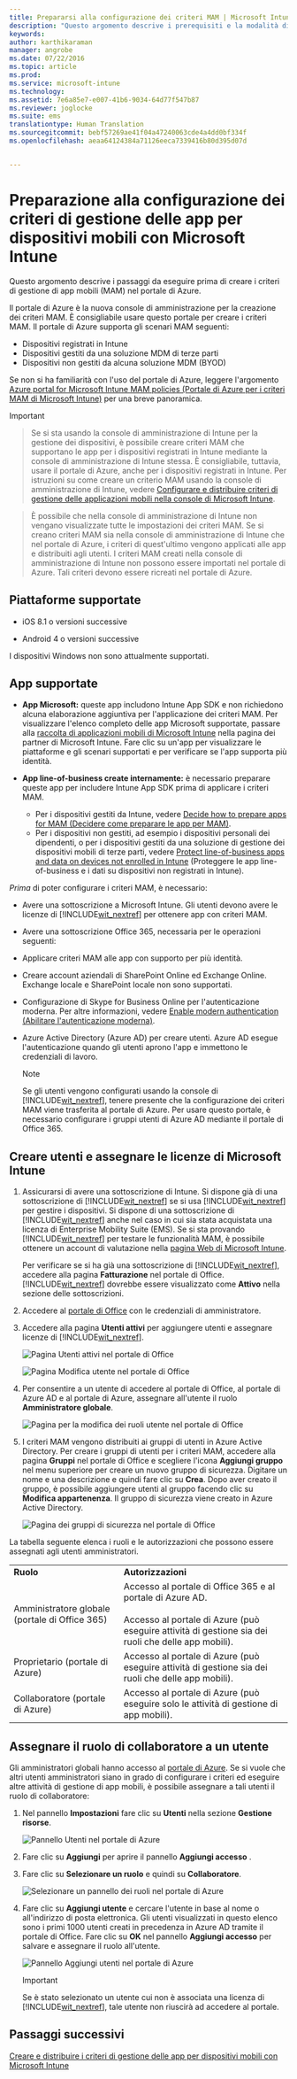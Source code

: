 ```yaml
---
title: Prepararsi alla configurazione dei criteri MAM | Microsoft Intune
description: "Questo argomento descrive i prerequisiti e la modalità di configurazione degli utenti per poter creare i criteri di gestione di app mobili."
keywords: 
author: karthikaraman
manager: angrobe
ms.date: 07/22/2016
ms.topic: article
ms.prod: 
ms.service: microsoft-intune
ms.technology: 
ms.assetid: 7e6a85e7-e007-41b6-9034-64d77f547b87
ms.reviewer: joglocke
ms.suite: ems
translationtype: Human Translation
ms.sourcegitcommit: bebf57269ae41f04a47240063cde4a4dd0bf334f
ms.openlocfilehash: aeaa64124384a71126eeca7339416b80d395d07d


---
```


# Preparazione alla configurazione dei criteri di gestione delle app per dispositivi mobili con Microsoft Intune
Questo argomento descrive i passaggi da eseguire prima di creare i criteri di gestione di app mobili (MAM) nel portale di Azure.

Il portale di Azure è la nuova console di amministrazione per la creazione dei criteri MAM. È consigliabile usare questo portale per creare i criteri MAM. Il portale di Azure supporta gli scenari MAM seguenti:
- Dispositivi registrati in Intune
- Dispositivi gestiti da una soluzione MDM di terze parti
- Dispositivi non gestiti da alcuna soluzione MDM (BYOD)

Se non si ha familiarità con l'uso del portale di Azure, leggere l'argomento [Azure portal for Microsoft Intune MAM policies (Portale di Azure per i criteri MAM di Microsoft Intune)](azure-portal-for-microsoft-intune-mam-policies.md) per una breve panoramica.

>[!IMPORTANT]

> Se si sta usando la console di amministrazione di Intune per la gestione dei dispositivi, è possibile creare criteri MAM che supportano le app per i dispositivi registrati in Intune mediante la console di amministrazione di Intune stessa. È consigliabile, tuttavia, usare il portale di Azure, anche per i dispositivi registrati in Intune. Per istruzioni su come creare un criterio MAM usando la console di amministrazione di Intune, vedere [Configurare e distribuire criteri di gestione delle applicazioni mobili nella console di Microsoft Intune](configure-and-deploy-mobile-application-management-policies-in-the-microsoft-intune-console.md).

> È possibile che nella console di amministrazione di Intune non vengano visualizzate tutte le impostazioni dei criteri MAM. Se si creano criteri MAM sia nella console di amministrazione di Intune che nel portale di Azure, i criteri di quest'ultimo vengono applicati alle app e distribuiti agli utenti.
> I criteri MAM creati nella console di amministrazione di Intune non possono essere importati nel portale di Azure.  Tali criteri devono essere ricreati nel portale di Azure.


##  Piattaforme supportate
- iOS 8.1 o versioni successive

- Android 4 o versioni successive

I dispositivi Windows non sono attualmente supportati.
##  App supportate
* **App Microsoft:** queste app includono Intune App SDK e non richiedono alcuna elaborazione aggiuntiva per l'applicazione dei criteri MAM.
Per visualizzare l'elenco completo delle app Microsoft supportate, passare alla [raccolta di applicazioni mobili di Microsoft Intune](https://www.microsoft.com/en-us/server-cloud/products/microsoft-intune/partners.aspx) nella pagina dei partner di Microsoft Intune. Fare clic su un'app per visualizzare le piattaforme e gli scenari supportati e per verificare se l'app supporta più identità.
* **App line-of-business create internamente:** è necessario preparare queste app per includere Intune App SDK prima di applicare i criteri MAM.

  * Per i dispositivi gestiti da Intune, vedere [Decide how to prepare apps for MAM (Decidere come preparare le app per MAM)](decide-how-to-prepare-apps-for-mobile-application-management-with-microsoft-intune.md).
  * Per i dispositivi non gestiti, ad esempio i dispositivi personali dei dipendenti, o per i dispositivi gestiti da una soluzione di gestione dei dispositivi mobili di terze parti, vedere [Protect line-of-business apps and data on devices not enrolled in Intune](protect-line-of-business-apps-and-data-on-devices-not-enrolled-in-microsoft-intune.md) (Proteggere le app line-of-business e i dati su dispositivi non registrati in Intune).

*Prima* di poter configurare i criteri MAM, è necessario:

-   Avere una sottoscrizione a Microsoft Intune.    Gli utenti devono avere le licenze di [!INCLUDE[wit_nextref](../includes/wit_nextref_md.md)] per ottenere app con criteri MAM.

-   Avere una sottoscrizione Office 365, necessaria per le operazioni seguenti:
  - Applicare criteri MAM alle app con supporto per più identità.
  - Creare account aziendali di SharePoint Online ed Exchange Online. Exchange locale e SharePoint locale non sono supportati.
-   Configurazione di Skype for Business Online per l'autenticazione moderna. Per altre informazioni, vedere [Enable modern authentication (Abilitare l'autenticazione moderna)](http://social.technet.microsoft.com/wiki/contents/articles/34339.skype-for-business-online-enable-your-tenant-for-modern-authentication.aspx).


- Azure Active Directory (Azure AD) per creare utenti. Azure AD esegue l'autenticazione quando gli utenti aprono l'app e immettono le credenziali di lavoro.

    > [!NOTE]
    > Se gli utenti vengono configurati usando la console di [!INCLUDE[wit_nextref](../includes/wit_nextref_md.md)], tenere presente che la configurazione dei criteri MAM viene trasferita al portale di Azure. Per usare questo portale, è necessario configurare i gruppi utenti di Azure AD mediante il portale di Office 365.


## Creare utenti e assegnare le licenze di Microsoft Intune

1. Assicurarsi di avere una sottoscrizione di Intune. Si dispone già di una sottoscrizione di [!INCLUDE[wit_nextref](../includes/wit_nextref_md.md)] se si usa [!INCLUDE[wit_nextref](../includes/wit_nextref_md.md)] per gestire i dispositivi.  Si dispone di una sottoscrizione di [!INCLUDE[wit_nextref](../includes/wit_nextref_md.md)] anche nel caso in cui sia stata acquistata una licenza di Enterprise Mobility Suite (EMS). Se si sta provando [!INCLUDE[wit_nextref](../includes/wit_nextref_md.md)] per testare le funzionalità MAM, è possibile ottenere un account di valutazione nella [pagina Web di Microsoft Intune](http://www.microsoft.com/en-us/server-cloud/products/microsoft-intune/).

    Per verificare se si ha già una sottoscrizione di [!INCLUDE[wit_nextref](../includes/wit_nextref_md.md)], accedere alla pagina **Fatturazione** nel portale di Office.  [!INCLUDE[wit_nextref](../includes/wit_nextref_md.md)] dovrebbe essere visualizzato come **Attivo** nella sezione delle sottoscrizioni.

2.  Accedere al [portale di Office](http://portal.office.com) con le credenziali di amministratore.

3.  Accedere alla pagina **Utenti attivi** per aggiungere utenti e assegnare licenze di [!INCLUDE[wit_nextref](../includes/wit_nextref_md.md)].

    ![Pagina Utenti attivi nel portale di Office](../media/AppManagement/OfficePortal_AddUsers.png)

    ![Pagina Modifica utente nel portale di Office](../media/AppManagement/OfficePortal_AssignLicenses.png)

4.  Per consentire a un utente di accedere al portale di Office, al portale di Azure AD e al portale di Azure, assegnare all'utente il ruolo **Amministratore globale**.

    ![Pagina per la modifica dei ruoli utente nel portale di Office](../media/AppManagement/OfficePortal_AddRoletoUser.png)

5.  I criteri MAM vengono distribuiti ai gruppi di utenti in Azure Active Directory. Per creare i gruppi di utenti per i criteri MAM, accedere alla pagina **Gruppi** nel portale di Office e scegliere l'icona **Aggiungi gruppo** nel menu superiore per creare un nuovo gruppo di sicurezza.  Digitare un nome e una descrizione e quindi fare clic su **Crea**. Dopo aver creato il gruppo, è possibile aggiungere utenti al gruppo facendo clic su **Modifica appartenenza**. Il gruppo di sicurezza viene creato in Azure Active Directory.

    ![Pagina dei gruppi di sicurezza nel portale di Office](../media/AppManagement/OfficePortal_CreateGroups.png)

La tabella seguente elenca i ruoli e le autorizzazioni che possono essere assegnati agli utenti amministratori.

|||
|--|----|
|**Ruolo**|**Autorizzazioni**|
|Amministratore globale (portale di Office 365)|Accesso al portale di Office 365 e al portale di Azure AD.<br /><br />Accesso al portale di Azure (può eseguire attività di gestione sia dei ruoli che delle app mobili).|
|Proprietario (portale di Azure)|Accesso al portale di Azure (può eseguire attività di gestione sia dei ruoli che delle app mobili).|
|Collaboratore (portale di Azure)|Accesso al portale di Azure (può eseguire solo le attività di gestione di app mobili).|

## Assegnare il ruolo di collaboratore a un utente

Gli amministratori globali hanno accesso al [portale di Azure](https://portal.azure.com).  Se si vuole che altri utenti amministratori siano in grado di configurare i criteri ed eseguire altre attività di gestione di app mobili, è possibile assegnare a tali utenti il ruolo di collaboratore:


1.  Nel pannello **Impostazioni** fare clic su **Utenti** nella sezione **Gestione risorse**.

    ![Pannello Utenti nel portale di Azure](../media/AppManagement/AzurePortal_MAM_AddUsers.png)

2.  Fare clic su **Aggiungi** per aprire il pannello **Aggiungi accesso** .

3.  Fare clic su **Selezionare un ruolo** e quindi su **Collaboratore**.

    ![Selezionare un pannello dei ruoli nel portale di Azure](../media/AppManagement/AzurePortal_MAM_AddRole.png)

4.  Fare clic su **Aggiungi utente** e cercare l'utente in base al nome o all'indirizzo di posta elettronica. Gli utenti visualizzati in questo elenco sono i primi 1000 utenti creati in precedenza in Azure AD tramite il portale di Office. Fare clic su **OK** nel pannello **Aggiungi accesso** per salvare e assegnare il ruolo all'utente.

    ![Pannello Aggiungi utenti nel portale di Azure](../media/AppManagement/AzurePortal_MAM_AddusertoRole.png)

    > [!IMPORTANT]
    > Se è stato selezionato un utente cui non è associata una licenza di [!INCLUDE[wit_nextref](../includes/wit_nextref_md.md)], tale utente non riuscirà ad accedere al portale.

## Passaggi successivi
[Creare e distribuire i criteri di gestione delle app per dispositivi mobili con Microsoft Intune](create-and-deploy-mobile-app-management-policies-with-microsoft-intune.md)



<!--HONumber=Aug16_HO1-->


